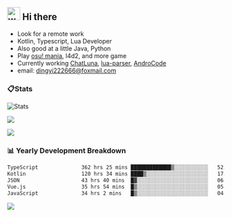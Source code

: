 ## <img alt="wave" src="https://raw.githubusercontent.com/MartinHeinz/MartinHeinz/master/wave.gif" width="30px"> Hi there

- Look for a remote work
- Kotlin, Typescript, Lua Developer
- Also good at a little Java, Python
- Play [osu! mania](https://osu.ppy.sh/users/29808669), l4d2, and more game
- Currently working [ChatLuna](https://github.com/ChatLunaLab), [lua-parser](https://github.com/dingyi222666/lua-parser), [AndroCode](https://github.com/dingyi222666/AndroCode)
- email: [dingyi222666@foxmail.com](mailto:dingyi222666@foxmail.com)

### 📋Stats

![Stats](https://github-readme-stats.vercel.app/api?username=dingyi222666&show_icons=true&icon_color=47A69E&title_color=47A69E&count_private=true)    

![](http://github-profile-summary-cards.vercel.app/api/cards/most-commit-language?username=dingyi222666&theme=nord_dark)

![](http://github-profile-summary-cards.vercel.app/api/cards/productive-time?username=dingyi222666&theme=nord_dark&utcOffset=8)

### 📊 Yearly Development Breakdown

<!--START_SECTION:waka-->

```txt
TypeScript              362 hrs 25 mins █████████████▒░░░░░░░░░░░   52.97 %
Kotlin                  120 hrs 34 mins ████▒░░░░░░░░░░░░░░░░░░░░   17.62 %
JSON                    43 hrs 40 mins  █▓░░░░░░░░░░░░░░░░░░░░░░░   06.38 %
Vue.js                  35 hrs 54 mins  █▒░░░░░░░░░░░░░░░░░░░░░░░   05.25 %
JavaScript              34 hrs 2 mins   █▒░░░░░░░░░░░░░░░░░░░░░░░   04.98 %
```

<!--END_SECTION:waka-->

![](https://komarev.com/ghpvc/?username=dingyi222666)
